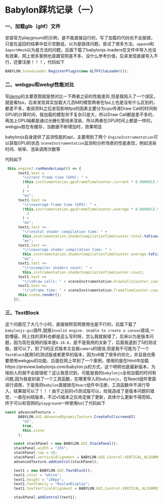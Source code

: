 # Babylon踩坑记录（一）

### 一、加载glb（gltf）文件
安装官方playground的示例，是不能直接运行的，写了加载的代码也不会报错，只是在返回的结果中显示空数组，以为是路径问题，尝试了很多方法，`append`和`ImportMesh`以为是方法的问题，后面下载了babylonjs-loaders在文件中导入也没有效果，网上很多案例也是跟官网差不多，没什么参考价值，后来发现直接导入不行，还要注册！！！，代码如下
```ts
BABYLON.SceneLoader.RegisterPlugin(new GLTFFileLoader());
```

### 二、webgpu和webgl性能对比
写[demo](https://github.com/rookiewxy/webgpu-demo.git)的主要意图就是想对比一下两者之前的性能差异,但是我陷入了一个误区，就是看fps，后来发现其实加载大几百M的模型两者在fps上也是没有什么区别的，都差不多，查阅资料之后发现影响fps的因素主要分为cpu传递Draw Call的时间和GPU的计算时间，我加载的模型并不复杂只是大，所以Draw Call都是差不多的，再加上GPU端都是通过光栅化管线来渲染，所以两者在GPU时间上都是一样的，webgpu胜在有缓存，当数据不断增加时，效果明显

babylonjs自身提供了监测性能的api，主要用到了两个
`EngineInstrumentation`可以获取GPU的状态
`SceneInstrumentation`监测和分析场景的性能表现，例如渲染时间、帧率、渲染调用次数等

代码如下
```ts
 this.engine?.runRenderLoop(() => {
      text1.text =
        "current frame time (GPU): " +
        (this.instrumentation.gpuFrameTimeCounter.current * 0.000001).toFixed(
          2
        ) +
        "ms";
      text1.text +=
        "\r\naverage frame time (GPU): " +
        (this.instrumentation.gpuFrameTimeCounter.average * 0.000001).toFixed(
          2
        ) +
        "ms";
      text1.text +=
        "\r\ntotal shader compilation time: " +
        this.instrumentation.shaderCompilationTimeCounter.total.toFixed(2) +
        "ms";
      text1.text +=
        "\r\naverage shader compilation time: " +
        this.instrumentation.shaderCompilationTimeCounter.average.toFixed(2) +
        "ms";
      text1.text +=
        "\r\ncompiler shaders count: " +
        this.instrumentation.shaderCompilationTimeCounter.count;
      text1.text +=
        "\r\nDraw calls: " + sceneInstrumentation.drawCallsCounter.count;
      text1.text +=
        "\r\nframe time: " + sceneInstrumentation.frameTimeCounter.count;
      this.scene.render();
    });
```

### 三、TextBlock
这个问题花了大几个小时，直接按照官网使用也是不行的，后面下载了`babylonjs-gui`插件,就报`Invalid engine. Unable to create a canvas`错误,一脸懵逼，网上找的资料也都是这么写的呀，怎么我就报错了，后来以为是版本问题，因为现在我用的版本是`6.18.0`，是不是我用的太新了，后面我退到了5的测试版，就可以了，到了5的正式版本又会报`camera`的错误,但是我不可能为了一个`TextBlock`就用5的测试版或者更早的版本，因为v6做了很多的优化，并且我也需要使用webgpu的功能，后面在网上早到了一个案例，使用的是在html中加载https://preview.babylonjs.com/babylon.js的方式，这个明明也是最新版本，为啥别人的就不会报错呢？这让我意识到，可能是我的`babylonjs`全局加载的时间有问题,因为我是封装了一个工具函数，在哪里导入的`babylonjs`，在React组件里面进行调用，于是我将`babylon`直接放在`React`组件中注册，工具函数中不进行导入，结果就可以了！！！由于之前的v5测试版可以，给我造成了是版本问题的错觉，一直在纠结版本，不过v5版本之后肯定做了更新，具体什么更新不得而知，终于可以和官网的`playground`一样使用`GUI`了代码如下
```ts
const advancedTexture =
      BABYLON.GUI.AdvancedDynamicTexture.CreateFullscreenUI(
        "UI",
        true,
        this.scene
      );

    const stackPanel = new BABYLON.GUI.StackPanel();
    stackPanel.width = "25%";
    stackPanel.top = 10;
    stackPanel.verticalAlignment = BABYLON.GUI.Control.VERTICAL_ALIGNMENT_TOP;
    advancedTexture.addControl(stackPanel);

    text1 = new BABYLON.GUI.TextBlock();
    text1.color = "white";
    text1.height = "180px";
    text1.fontFamily = "RuslanDisplay";
    text1.textVerticalAlignment = BABYLON.GUI.Control.VERTICAL_ALIGNMENT_TOP;

    stackPanel.addControl(text1);
```
